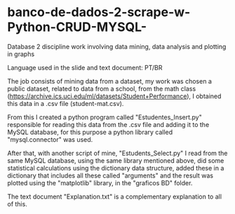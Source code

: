# banco-de-dados-2-scrape-w-Python-CRUD-MYSQL-
Database 2 discipline work involving data mining, data analysis and plotting in graphs

Language used in the slide and text document: PT/BR

The job consists of mining data from a dataset, my work was chosen a public dataset, related to data from a school, from the math class (https://archive.ics.uci.edu/ml/datasets/Student+Performance), I obtained this data in a .csv file (student-mat.csv).

From this I created a python program called "Estudentes_Insert.py" responsible for reading this data from the .csv file and adding it to the MySQL database, for this purpose a python library called "mysql.connector" was used.

After that, with another script of mine, "Estudents_Select.py" I read from the same MySQL database, using the same library mentioned above, did some statistical calculations using the dictionary data structure, added these in a dictionary that includes all these called "arguments" and the result was plotted using the "matplotlib" library, in the "graficos BD" folder.

The text document "Explanation.txt" is a complementary explanation to all of this.
